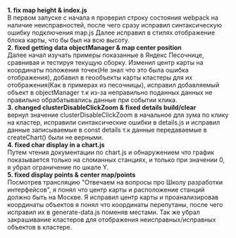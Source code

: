 <b>1. fix map height & index.js</b><br>
В первом запуске с начала я проверил строку состояния webpack на наличие неисправностей, после чего сразу исправил синтаксическую ошибку подключения map.js
Далее исправил в стилях отображение блока карты, что бы был на всю высоту.
<br><b>2. fixed getting data objectManager & map center position</b><br>
Далее начал изучать примеры показанные в Яндекс Песочнице, сравнивая и тестируя текущую сборку.
Изменил центр карты на координаты положения точек(Не знал что это была ошибка отображения), добавил в геообъекты карты кластеры для их отображения(Как в примерах из песочницы), исправил добавляемый объект в objectManager т.к из-за неправильно поданных данных не правильно обрабатывались данные при событии клика.
<br><b>3. changed clusterDisableClickZoom & fixed details build/clear</b><br>
вернул значение clusterDisableClickZoom в начальное для зума по клику на кластер, исправили синтаксические ошибки в details.js и исправил данные записываемые в const details т.к данные передаваемые в createChart() были не верными.
<br><b>4. fixed char display in a chart.js</b><br>
Путем чтения документации по chart.js и обнаружением что график показывается только на сломанных станциях, и только при значении 0, я убрал ограничение по шкале Y.
<br><b>5. fixed display points & center map/points</b><br>
Посмотрев трансляцию "Отвечаем на вопросы про Школу разработки интерфейсов", я понял что центр карты и расположение станций должно быть на Москве. Я исправил центр карты и проанализировав координаты объектов я понял что координаты перепутаны, после чего исправил их в generate-data.js поменяв местами. Так же убрал закрашивание кластеров для отображения неисправных/исправных объектов в кластере.
